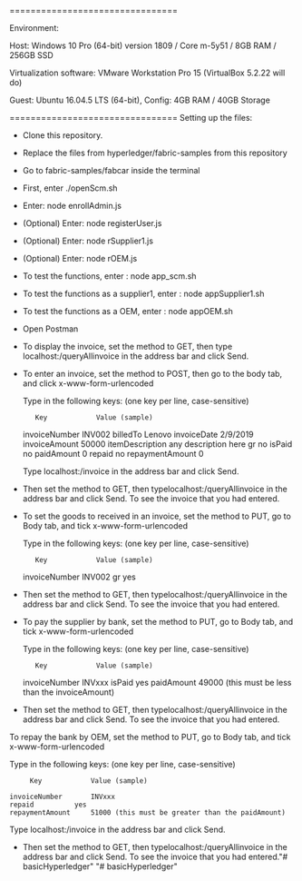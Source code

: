 ================================

Environment: 

Host: Windows 10 Pro (64-bit) version 1809 / Core m-5y51 / 8GB RAM / 256GB SSD

Virtualization software: VMware Workstation Pro 15 (VirtualBox 5.2.22 will do)

Guest: Ubuntu 16.04.5 LTS (64-bit), Config: 4GB RAM / 40GB Storage

================================
Setting up the files:


- Clone this repository.

- Replace the files from hyperledger/fabric-samples from this repository

- Go to fabric-samples/fabcar inside the terminal

- First, enter ./openScm.sh 

- Enter: node enrollAdmin.js

- (Optional) Enter: node registerUser.js

- (Optional) Enter: node rSupplier1.js

- (Optional) Enter: node rOEM.js

- To test the functions, enter : node app_scm.sh

- To test the functions as a supplier1, enter : node appSupplier1.sh

- To test the functions as a OEM, enter : node appOEM.sh
    
- Open Postman

- To display the invoice, set the method to GET, then type localhost:<Port>/queryAllinvoice in the address bar and click Send.

- To enter an invoice, set the method to POST, then go to the body tab, and click x-www-form-urlencoded

   Type in the following keys: (one key per line, case-sensitive)

         Key            Value (sample)
    
    invoiceNumber       INV002
    billedTo            Lenovo
    invoiceDate         2/9/2019
    invoiceAmount       50000
    itemDescription     any description here
    gr                  no
    isPaid              no
    paidAmount          0
    repaid              no
    repaymentAmount     0

   Type localhost:<Port>/invoice in the address bar and click Send.

- Then set the method to GET, then typelocalhost:<Port>/queryAllinvoice in the address bar and click Send. To see the invoice that you had entered.

- To set the goods to received in an invoice, set the method to PUT, go to Body tab, and tick x-www-form-urlencoded

   Type in the following keys: (one key per line, case-sensitive)

         Key            Value (sample)
    
    invoiceNumber       INV002
    gr          yes

- Then set the method to GET, then typelocalhost:<Port>/queryAllinvoice in the address bar and click Send. To see the invoice that you had entered.

- To pay the supplier by bank, set the method to PUT, go to Body tab, and tick x-www-form-urlencoded

   Type in the following keys: (one key per line, case-sensitive)

         Key            Value (sample)
    
    invoiceNumber       INVxxx
    isPaid          yes
    paidAmount      49000 (this must be less than the invoiceAmount)

- Then set the method to GET, then typelocalhost:<Port>/queryAllinvoice in the address bar and click Send. To see the invoice that you had entered.

 To repay the bank by OEM, set the method to PUT, go to Body tab, and tick x-www-form-urlencoded

   Type in the following keys: (one key per line, case-sensitive)

         Key            Value (sample)
    
    invoiceNumber       INVxxx
    repaid          yes
    repaymentAmount     51000 (this must be greater than the paidAmount)

   Type localhost:<Port>/invoice in the address bar and click Send.

- Then set the method to GET, then typelocalhost:<Port>/queryAllinvoice in the address bar and click Send. To see the invoice that you had entered."# basicHyperledger" 
"# basicHyperledger" 
